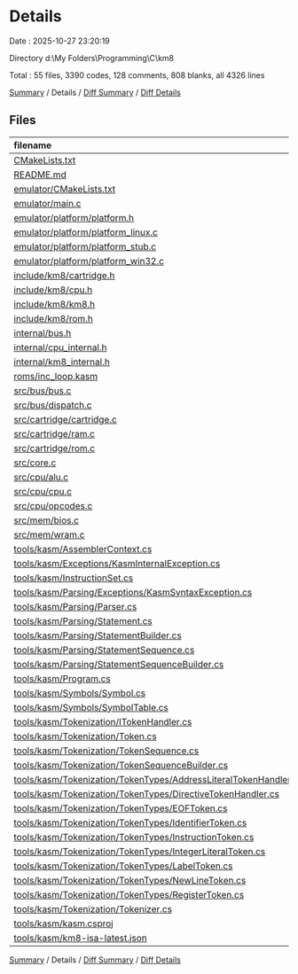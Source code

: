 # Details

Date : 2025-10-27 23:20:19

Directory d:\\My Folders\\Programming\\C\\km8

Total : 55 files,  3390 codes, 128 comments, 808 blanks, all 4326 lines

[Summary](results.md) / Details / [Diff Summary](diff.md) / [Diff Details](diff-details.md)

## Files
| filename | language | code | comment | blank | total |
| :--- | :--- | ---: | ---: | ---: | ---: |
| [CMakeLists.txt](/CMakeLists.txt) | CMake | 84 | 0 | 16 | 100 |
| [README.md](/README.md) | Markdown | 74 | 0 | 28 | 102 |
| [emulator/CMakeLists.txt](/emulator/CMakeLists.txt) | CMake | 27 | 0 | 6 | 33 |
| [emulator/main.c](/emulator/main.c) | C | 230 | 0 | 48 | 278 |
| [emulator/platform/platform.h](/emulator/platform/platform.h) | C++ | 22 | 0 | 9 | 31 |
| [emulator/platform/platform\_linux.c](/emulator/platform/platform_linux.c) | C | 264 | 0 | 66 | 330 |
| [emulator/platform/platform\_stub.c](/emulator/platform/platform_stub.c) | C | 47 | 0 | 8 | 55 |
| [emulator/platform/platform\_win32.c](/emulator/platform/platform_win32.c) | C | 189 | 0 | 45 | 234 |
| [include/km8/cartridge.h](/include/km8/cartridge.h) | C | 17 | 2 | 11 | 30 |
| [include/km8/cpu.h](/include/km8/cpu.h) | C | 69 | 0 | 21 | 90 |
| [include/km8/km8.h](/include/km8/km8.h) | C | 31 | 0 | 11 | 42 |
| [include/km8/rom.h](/include/km8/rom.h) | C++ | 0 | 0 | 1 | 1 |
| [internal/bus.h](/internal/bus.h) | C++ | 69 | 24 | 27 | 120 |
| [internal/cpu\_internal.h](/internal/cpu_internal.h) | C | 39 | 2 | 12 | 53 |
| [internal/km8\_internal.h](/internal/km8_internal.h) | C++ | 3 | 0 | 4 | 7 |
| [roms/inc\_loop.kasm](/roms/inc_loop.kasm) | KASM | 5 | 0 | 0 | 5 |
| [src/bus/bus.c](/src/bus/bus.c) | C | 41 | 0 | 13 | 54 |
| [src/bus/dispatch.c](/src/bus/dispatch.c) | C | 15 | 0 | 8 | 23 |
| [src/cartridge/cartridge.c](/src/cartridge/cartridge.c) | C | 84 | 9 | 22 | 115 |
| [src/cartridge/ram.c](/src/cartridge/ram.c) | C | 33 | 4 | 13 | 50 |
| [src/cartridge/rom.c](/src/cartridge/rom.c) | C | 33 | 3 | 11 | 47 |
| [src/core.c](/src/core.c) | C | 20 | 2 | 7 | 29 |
| [src/cpu/alu.c](/src/cpu/alu.c) | C | 73 | 0 | 31 | 104 |
| [src/cpu/cpu.c](/src/cpu/cpu.c) | C | 95 | 3 | 30 | 128 |
| [src/cpu/opcodes.c](/src/cpu/opcodes.c) | C | 587 | 18 | 91 | 696 |
| [src/mem/bios.c](/src/mem/bios.c) | C | 24 | 6 | 10 | 40 |
| [src/mem/wram.c](/src/mem/wram.c) | C | 37 | 0 | 13 | 50 |
| [tools/kasm/AssemblerContext.cs](/tools/kasm/AssemblerContext.cs) | C# | 29 | 3 | 11 | 43 |
| [tools/kasm/Exceptions/KasmInternalException.cs](/tools/kasm/Exceptions/KasmInternalException.cs) | C# | 12 | 0 | 2 | 14 |
| [tools/kasm/InstructionSet.cs](/tools/kasm/InstructionSet.cs) | C# | 37 | 1 | 11 | 49 |
| [tools/kasm/Parsing/Exceptions/KasmSyntaxException.cs](/tools/kasm/Parsing/Exceptions/KasmSyntaxException.cs) | C# | 14 | 0 | 3 | 17 |
| [tools/kasm/Parsing/Parser.cs](/tools/kasm/Parsing/Parser.cs) | C# | 58 | 0 | 16 | 74 |
| [tools/kasm/Parsing/Statement.cs](/tools/kasm/Parsing/Statement.cs) | C# | 36 | 0 | 7 | 43 |
| [tools/kasm/Parsing/StatementBuilder.cs](/tools/kasm/Parsing/StatementBuilder.cs) | C# | 27 | 3 | 10 | 40 |
| [tools/kasm/Parsing/StatementSequence.cs](/tools/kasm/Parsing/StatementSequence.cs) | C# | 18 | 3 | 6 | 27 |
| [tools/kasm/Parsing/StatementSequenceBuilder.cs](/tools/kasm/Parsing/StatementSequenceBuilder.cs) | C# | 27 | 3 | 10 | 40 |
| [tools/kasm/Program.cs](/tools/kasm/Program.cs) | C# | 106 | 9 | 36 | 151 |
| [tools/kasm/Symbols/Symbol.cs](/tools/kasm/Symbols/Symbol.cs) | C# | 20 | 0 | 3 | 23 |
| [tools/kasm/Symbols/SymbolTable.cs](/tools/kasm/Symbols/SymbolTable.cs) | C# | 20 | 3 | 7 | 30 |
| [tools/kasm/Tokenization/ITokenHandler.cs](/tools/kasm/Tokenization/ITokenHandler.cs) | C# | 19 | 0 | 5 | 24 |
| [tools/kasm/Tokenization/Token.cs](/tools/kasm/Tokenization/Token.cs) | C# | 19 | 0 | 3 | 22 |
| [tools/kasm/Tokenization/TokenSequence.cs](/tools/kasm/Tokenization/TokenSequence.cs) | C# | 18 | 3 | 6 | 27 |
| [tools/kasm/Tokenization/TokenSequenceBuilder.cs](/tools/kasm/Tokenization/TokenSequenceBuilder.cs) | C# | 24 | 0 | 5 | 29 |
| [tools/kasm/Tokenization/TokenTypes/AddressLiteralTokenHandler.cs](/tools/kasm/Tokenization/TokenTypes/AddressLiteralTokenHandler.cs) | C# | 31 | 4 | 12 | 47 |
| [tools/kasm/Tokenization/TokenTypes/DirectiveTokenHandler.cs](/tools/kasm/Tokenization/TokenTypes/DirectiveTokenHandler.cs) | C# | 16 | 4 | 11 | 31 |
| [tools/kasm/Tokenization/TokenTypes/EOFToken.cs](/tools/kasm/Tokenization/TokenTypes/EOFToken.cs) | C# | 18 | 0 | 4 | 22 |
| [tools/kasm/Tokenization/TokenTypes/IdentifierToken.cs](/tools/kasm/Tokenization/TokenTypes/IdentifierToken.cs) | C# | 16 | 4 | 13 | 33 |
| [tools/kasm/Tokenization/TokenTypes/InstructionToken.cs](/tools/kasm/Tokenization/TokenTypes/InstructionToken.cs) | C# | 17 | 3 | 7 | 27 |
| [tools/kasm/Tokenization/TokenTypes/IntegerLiteralToken.cs](/tools/kasm/Tokenization/TokenTypes/IntegerLiteralToken.cs) | C# | 31 | 4 | 12 | 47 |
| [tools/kasm/Tokenization/TokenTypes/LabelToken.cs](/tools/kasm/Tokenization/TokenTypes/LabelToken.cs) | C# | 25 | 4 | 10 | 39 |
| [tools/kasm/Tokenization/TokenTypes/NewLineToken.cs](/tools/kasm/Tokenization/TokenTypes/NewLineToken.cs) | C# | 20 | 0 | 5 | 25 |
| [tools/kasm/Tokenization/TokenTypes/RegisterToken.cs](/tools/kasm/Tokenization/TokenTypes/RegisterToken.cs) | C# | 34 | 4 | 11 | 49 |
| [tools/kasm/Tokenization/Tokenizer.cs](/tools/kasm/Tokenization/Tokenizer.cs) | C# | 54 | 0 | 20 | 74 |
| [tools/kasm/kasm.csproj](/tools/kasm/kasm.csproj) | XML | 17 | 0 | 0 | 17 |
| [tools/kasm/km8-isa-latest.json](/tools/kasm/km8-isa-latest.json) | JSON | 415 | 0 | 0 | 415 |

[Summary](results.md) / Details / [Diff Summary](diff.md) / [Diff Details](diff-details.md)
